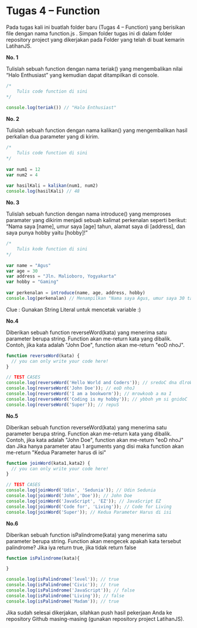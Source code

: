 # __Tugas 4 – Function__

Pada tugas kali ini buatlah folder baru (Tugas 4 – Function) yang berisikan file dengan nama function.js . Simpan folder tugas ini di dalam folder repository project yang dikerjakan pada Folder yang telah di buat kemarin LatihanJS.

**No. 1** 

Tulislah sebuah function dengan nama teriak() yang mengembalikan nilai “Halo Enthusiast” yang kemudian dapat ditampilkan di console.

```js
/*
    Tulis code function di sini
*/
 
console.log(teriak()) // "Halo Enthusiast" 

```
**No. 2**

Tulislah sebuah function dengan nama kalikan() yang mengembalikan hasil perkalian dua parameter yang di kirim.

```js
/*
    Tulis code function di sini
*/
 
var num1 = 12
var num2 = 4
 
var hasilKali = kalikan(num1, num2)
console.log(hasilKali) // 48
```


**No. 3** 

Tulislah sebuah function dengan nama introduce() yang memproses paramater yang dikirim menjadi sebuah kalimat perkenalan seperti berikut: “Nama saya [name], umur saya [age] tahun, alamat saya di [address], dan saya punya hobby yaitu [hobby]!”

```js
/* 
    Tulis kode function di sini
*/
 
var name = "Agus"
var age = 30
var address = "Jln. Malioboro, Yogyakarta"
var hobby = "Gaming"
 
var perkenalan = introduce(name, age, address, hobby)
console.log(perkenalan) // Menampilkan "Nama saya Agus, umur saya 30 tahun, alamat saya di Jln. Malioboro, Yogyakarta, dan saya punya hobby yaitu Gaming!" 
```
Clue : Gunakan String Literal untuk mencetak variable :)


**No.4**

Diberikan sebuah function reverseWord(kata) yang menerima satu parameter berupa string. Function akan me-return kata yang dibalik. Contoh, jika kata adalah "John Doe", function akan me-return "eoD nhoJ".

```js
function reverseWord(kata) {
  // you can only write your code here!
}

// TEST CASES
console.log(reverseWord('Hello World and Coders')); // sredoC dna dlroW olleH
console.log(reverseWord('John Doe')); // eoD nhoJ
console.log(reverseWord('I am a bookworm')); // mrowkoob a ma I
console.log(reverseWord('Coding is my hobby')); // ybboh ym si gnidoC
console.log(reverseWord('Super')); // repuS
```

**No.5**

Diberikan sebuah function reverseWord(kata) yang menerima satu parameter berupa string. Function akan me-return kata yang dibalik. Contoh, jika kata adalah "John Doe", function akan me-return "eoD nhoJ" dan
Jika hanya parameter atau 1 arguments yang disi maka function akan me-return "Kedua Parameter harus di isi"

```js
function joinWord(kata1,kata2) {
  // you can only write your code here!
}

// TEST CASES
console.log(joinWord('Udin', 'Sedunia')); // Udin Sedunia
console.log(joinWord('John','Doe')); // John Doe
console.log(joinWord('JavaScript', 'EZ')); // JavaScript EZ
console.log(joinWord('Code for', 'Living')); // Code for Living
console.log(joinWord('Super')); // Kedua Parameter Harus di isi
```

**No.6**

Diberikan sebuah function isPalindrome(kata) yang menerima satu parameter berupa string. Function akan mengecek apakah kata tersebut palindrome? Jika iya return true, jika tidak return false

```js
function isPalindrome(kata){

}

console.log(isPalindrome('level')); // true
console.log(isPalindrome('Civic')); // true
console.log(isPalindrome('JavaScript')); // false
console.log(isPalindrome('Living')); // false
console.log(isPalindrome('Madam')); // true
```

Jika sudah selesai dikerjakan, silahkan push hasil pekerjaan Anda ke repository Github masing-masing (gunakan repository project LatihanJS).
